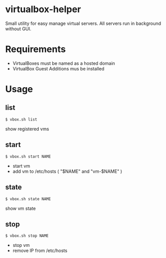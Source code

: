 virtualbox-helper
=================
Small utility for easy manage virtual servers. All servers run in background without GUI.

# Requirements
- VirtualBoxes must be named as a hosted domain
- VirtualBox Guest Additions mus be installed

# Usage
## list
	$ vbox.sh list 
show registered vms

## start
	$ vbox.sh start NAME
- start vm
- add vm to /etc/hosts ( "$NAME" and "vm-$NAME" )

## state
	$ vbox.sh state NAME
show vm state

## stop
	$ vbox.sh stop NAME
- stop vm 
- remove IP from /etc/hosts